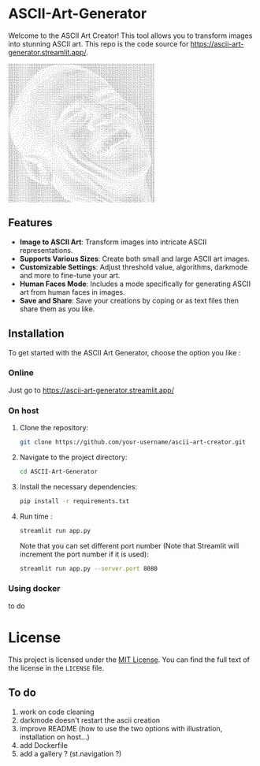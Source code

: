 # ASCII-Art-Generator

Welcome to the ASCII Art Creator! This tool allows you to transform images into stunning ASCII art. This repo is the code source for https://ascii-art-generator.streamlit.app/.

<p style="font-size: 5px;">
⣟⣯⢯⢯⣫⡳⡭⡪⢒⠪⡪⣚⢾⣝⡯⣯⣟⣽⣝⡯⣯⣫⢿⠽⠟⠛⠙⡩⢉⢉⠉⠉⠉⠩⠙⠙⠙⢛⢛⢟⣟⡿⣽⣻⡽⣯⡯⡯⣯⣫⢯⣳⣫⣳⢝⣝⢮⣫⢯⡳⣝⣝⡮⣫⣳⢝⡮⡳⡭⣝⣪⣓⣝⣪⣓⣝⣪⣓⣝⣪⡳
⣯⡾⡽⡽⡮⢮⣓⡪⣑⢍⡪⢮⡳⣗⣯⢷⣳⣗⢷⠽⠚⠈⠁⡐⠀⡁⡀⡂⡀⡂⠌⠄⠅⡂⢄⠂⠢⠠⠠⠠⢘⢙⠻⣺⣽⣳⡯⣟⢾⣺⢝⡮⣮⢮⣫⢮⢗⢷⡳⣝⡵⣳⢝⢮⢮⡳⡭⣝⠮⢮⡲⣕⢮⡲⠵⡪⢖⢵⣪⡲⣝
⡷⡯⣟⢯⣫⡳⣕⡪⢔⠥⡪⡳⣝⣞⣞⣯⠷⠍⢁⠂⢀⠁⡂⡀⠌⡀⠄⡐⢐⢠⣑⢭⣊⣒⣅⡭⡵⣽⣞⣽⣔⣆⣆⡂⢌⢓⠻⣽⢽⣺⢽⡺⡺⡵⡵⣫⢯⣳⢽⡺⣺⢵⡫⣗⢗⢯⡺⣪⡫⡳⣚⢖⡳⡭⡫⣝⢭⡳⡲⡭⢮
⣟⡯⣯⢯⢗⣝⢖⡪⣒⠕⣪⢝⣮⣳⡻⢊⢐⢐⠀⠄⠂⡐⢀⠄⢅⠔⣌⣒⢕⢕⢖⣗⣮⡳⣗⣯⣟⢟⢝⠭⠮⣪⣒⡪⣒⠔⢌⠌⠝⢮⣳⡻⣝⣞⡽⡵⡯⣞⣗⢯⣳⡳⣝⡮⡯⡳⣝⢮⡺⢭⣓⡳⣝⡪⣏⢮⣓⣝⣚⢮⣓
⣯⡯⡷⣯⣻⣪⣓⡪⣒⠭⡲⣝⢮⢒⠠⠐⠠⢂⢐⠈⡐⠀⡂⡢⡑⡕⣒⢔⢕⠭⢕⢕⢮⡫⡪⢖⡪⣕⡳⢭⢝⡲⣒⠬⣒⠭⡑⢌⢊⢄⠕⠹⢷⣝⣞⢯⢯⢷⣝⣗⣗⢯⡳⣝⣞⣝⢮⡳⡭⡳⣕⣫⣚⠮⡮⣕⡳⡲⣕⡳⡪
⡷⣯⣟⣞⣮⢮⡲⢕⣒⠭⢮⣚⢑⠀⠅⠌⠄⠅⠂⠠⡠⠢⠪⢌⠢⡪⡢⢕⠵⢭⢕⢕⠵⢭⡪⣓⢮⣒⣝⣕⣓⡪⢒⢍⠦⠭⡬⢕⣒⣒⠬⢊⢄⠓⢽⡽⣯⣟⣞⡾⡮⡯⡯⡵⡳⡵⡳⣝⠮⡫⡮⢮⡪⢯⣚⢖⡭⢮⣚⠮⣝
⣟⣷⢽⢞⡮⣗⢭⢕⡲⠭⡓⡠⠐⢈⢐⠌⡂⡡⡨⠪⡨⠪⡑⢅⠭⣒⡪⡳⠭⢕⢕⡭⢝⣕⢝⠮⣕⢕⡲⣒⢕⡪⢕⣒⡫⣝⢜⢕⢖⡲⠭⢕⡢⠥⡁⢟⣷⣻⢾⢽⣝⣯⣫⢯⡻⣺⢝⢮⡫⣫⡺⣕⡫⢗⠮⣕⠮⡳⡪⣫⣪
⣟⡾⣯⢯⣯⡳⣕⣓⡪⢍⠂⠄⠡⢁⠐⠨⡨⠬⢌⡪⠨⠪⡨⡒⢕⡲⣚⣝⢽⡹⣕⡪⡳⡪⠭⢝⣒⣓⢭⣒⢕⡪⣓⣒⠮⡲⢕⢭⢕⢭⠭⣕⣝⢭⣪⣒⡪⣻⣻⣽⢾⣺⣺⣝⢾⠵⣫⡳⣝⠮⡮⣕⠯⣝⢭⣚⢝⡮⣝⢮⡲
⣿⢽⢷⣻⣺⡺⡪⢖⠊⠠⠐⠐⠀⠂⡠⡡⠪⣊⡒⢌⠪⡑⠬⣪⢕⣝⢮⣞⡵⣝⣒⠮⡪⠪⡉⡕⣒⣒⢕⣒⠥⡪⢔⣒⣝⢾⡭⣗⢗⠧⡫⢒⠢⢑⠐⠨⠨⡨⢹⣞⣯⣗⡷⡽⣝⡽⡵⣝⢮⡫⣞⣪⣫⡪⡧⣓⡳⣚⢖⡳⣚
⣿⢽⣟⣗⣗⡯⣫⢃⠂⠁⠌⠀⠂⡡⡐⠬⡩⡢⡪⣑⢍⡪⡪⡲⣝⣪⡳⣕⠯⣒⣒⠕⠬⢕⠬⡪⣒⣒⢥⣒⡪⡪⢕⡲⡮⣗⡫⡓⡙⢉⠈⠄⠐⠀⢈⠀⠂⡀⡀⠊⢷⣗⣟⣯⣳⡻⣺⡺⡵⣝⡮⢮⡲⣝⠮⣕⣫⣚⢵⢭⣓
⣯⣿⣽⣺⢞⡞⡂⠅⠂⠐⠀⠄⡑⢔⡨⡑⡪⠬⣒⢒⢕⢜⡪⡪⠮⣒⠭⡪⠭⢒⣒⠭⢭⢕⡭⡮⡲⣲⢵⢵⢽⣪⢗⡮⣝⠧⢝⢊⠄⠂⠀⡐⢀⡐⣄⠪⡩⡪⠔⠍⡢⠪⣳⣳⢯⢯⢷⢽⣺⢵⢽⢭⢞⡮⣫⠮⢮⡪⣗⠵⣕
⣟⡾⡾⡽⡝⡊⠄⡁⢈⠀⠁⡂⡂⢕⢌⡪⢌⠪⠢⢕⢕⢕⡪⡪⠭⡪⢍⡪⠭⢕⣖⢭⡳⣝⢮⣫⢿⢽⣻⣻⣻⡪⣻⢾⡪⣝⢕⠥⢑⠅⢅⣒⢵⢝⢞⠭⠑⠈⢈⢀⡠⢈⢘⢽⡽⡯⡯⡷⣳⣫⢷⣫⣳⢝⢮⡫⣳⠭⡮⣝⠮
⣟⣟⣟⡯⢍⠠⠐⠠⢀⠀⠡⠠⠨⠢⡑⠬⢕⡩⢑⠥⠕⢕⡪⡪⣊⣒⣑⣊⠭⣳⢪⣗⡯⣗⢧⢿⢽⠳⣑⡳⢕⠕⣺⢽⢽⣪⡳⣍⢖⠕⡕⠕⠃⡑⡠⡰⠬⡊⢅⠢⣐⣑⡢⡢⣙⡻⢽⣻⢽⣺⢽⡺⣲⡫⣗⢝⡮⢝⢮⣚⣝
⡿⡾⣽⡪⢂⢁⠁⡐⠀⠌⠐⠨⠨⢑⠌⡪⡐⢌⠕⡪⡩⣑⠪⡒⢔⠔⣒⡲⣝⢮⣳⣳⣻⢵⡳⢓⠑⡁⠂⡪⣑⢑⡺⢕⣓⡳⠭⡪⣕⢕⣄⢅⡡⡨⣐⢬⣨⢌⣒⢍⣒⠥⡭⣝⣕⣓⡒⣉⠻⡮⣯⡻⡵⣝⡮⣗⢽⡹⣕⢵⢵
⡿⣽⢗⢂⠡⡁⠄⡀⠌⢀⠨⠨⡨⢂⠍⢔⠨⠢⠢⠊⠬⠢⢍⠪⡂⢕⢒⡪⡪⢗⣳⢝⡮⠑⠨⠁⠀⢀⠂⡒⡢⢱⢌⠕⠔⠬⢑⠨⢢⣓⡪⡳⡽⣍⡫⢓⣊⣋⡒⣕⢶⢻⢪⢕⢕⣒⡪⡢⢑⢌⠳⡯⡯⣗⢞⣮⡳⣝⢮⡳⣝
⣟⡯⠇⠅⡑⠀⠄⠀⠂⡐⠀⠅⡢⢑⢌⠢⠡⡑⡡⠡⡩⢑⠅⡕⢌⢒⢕⠬⡪⣓⢕⠑⠀⠠⠁⢀⣨⠰⢕⠮⠭⡀⠡⠁⠂⠭⡡⢊⠢⡒⠬⣚⡪⡫⣛⣓⡢⢒⠭⡳⡛⢝⡳⡻⢽⣺⢜⡪⣅⠥⡑⢝⡯⣗⡯⡮⣞⢮⣳⢝⢮
⣯⡏⠅⠡⠀⠌⠀⠅⠐⡀⠄⡑⣊⠢⠡⢕⢑⠬⡢⡑⢌⠢⠡⢂⠅⠕⣒⠭⡺⡪⠂⠀⡀⣢⣲⣕⣪⡫⠓⡉⠅⡂⠥⡀⢁⠡⠄⠂⠊⠔⡩⠢⠭⡪⣒⢮⣪⡣⢍⡪⡪⠡⣐⠈⠑⠔⠭⡪⣒⠭⣊⡢⠹⣞⣞⡽⡮⣗⢗⡯⣗
⣗⠅⢂⠁⡐⠀⠁⡈⠔⡐⠡⠢⡂⠢⢱⠰⢑⠪⠪⡨⠢⢍⢂⢂⠨⢑⣒⠭⡝⠀⠠⠠⡪⢞⡵⠗⠅⡁⣅⠢⡑⢬⣺⠐⢐⢊⢊⠀⢁⠊⢄⡫⢝⣾⣽⣳⡳⡪⡂⠊⠠⠨⣒⠭⢕⡢⡁⠊⠔⠭⣒⢌⠌⡺⣮⣻⡺⡵⡯⣞⣞
⡕⡁⠄⠈⠄⢈⠀⠄⠄⢐⠨⣊⢌⠪⣒⡊⢕⠬⣑⣊⢕⠡⠢⠐⡈⡢⣒⠭⠊⢀⠢⣙⠬⡉⠂⠡⡲⡺⢔⣑⣪⢷⡳⠨⢔⢕⢂⠐⠠⡨⣐⡪⠭⠪⠳⠵⠭⢑⢐⡊⢔⡑⡒⠭⣑⠪⡪⠲⣈⡈⡢⣑⡨⢨⢺⡮⡯⡯⡯⣗⣗
⡅⠐⠠⠈⠔⢁⠐⠐⠈⠢⡡⠒⡢⡉⢖⡪⡱⠭⡢⡒⣒⡑⡡⡑⡀⡂⠖⡁⡁⢄⢑⠔⠐⢀⠬⠭⠞⠥⢕⢮⠽⡝⡢⣽⣝⠅⢄⣊⠮⣪⡲⡪⠊⠨⠈⠕⢁⠡⢕⠪⡂⢎⡢⢑⠐⡑⢌⢊⠢⢕⠄⡒⡬⡂⡗⣽⢽⡽⡽⣵⣳
⡅⠡⢀⠈⠈⠄⠅⡁⠁⡡⠢⠥⢑⠪⣑⡪⡪⢕⡪⠬⡒⠬⢔⢐⠐⡈⡊⢄⢂⠂⠡⠠⢊⠔⠬⡪⢍⢕⡫⢕⠭⡪⡾⣗⠅⡐⣐⣒⠝⠒⠈⢀⣀⣀⡈⡠⣲⢭⢕⢕⢌⡒⡪⠕⡑⡈⡂⢅⠪⣂⠭⡘⣆⢧⢹⡸⣯⡾⣻⢵⣯
⠎⠠⠀⠈⠠⠀⠂⠄⡁⠄⠡⡩⡡⠡⢂⠪⡪⢕⠬⣊⠪⢍⡒⢅⠡⡐⡐⠔⡐⡈⡐⠬⡢⠭⢍⢒⣑⣒⡪⢕⢭⣻⠽⡲⠀⠄⠄⡒⡡⠞⠭⣑⠭⡳⣫⡫⡪⢕⣑⡒⡂⡂⡂⠅⠄⠂⠀⢁⢑⠢⡑⡌⢮⡳⢕⡧⣳⢯⢯⣟⡾
⡇⢁⠈⠀⠄⠈⠐⡀⢂⢈⠂⠄⡊⠌⠄⢕⠬⢕⡑⡢⡩⡢⢊⠢⡑⡠⢐⡨⠠⠔⡌⢕⡪⡪⡑⢅⢖⡮⣞⣽⣻⣝⣝⣺⣢⡀⡀⡠⢌⠪⡑⢔⠩⢜⣓⢭⢮⢗⡵⡢⠂⣢⣲⣚⡵⣢⠀⠠⠀⡑⢐⠬⢑⣫⡣⢽⢜⢯⣟⡾⣽
⣏⡀⠠⠀⠠⠈⠐⠐⡐⡐⠀⠂⢀⠡⡑⢄⠕⢅⠪⢌⠢⡪⡂⢅⢒⠨⢌⠢⡑⡑⡂⡣⡪⡢⠭⡵⣫⣟⣷⣻⣗⢷⢕⣗⣗⡝⣜⢌⢅⠅⡊⡂⠕⠥⠪⡊⠕⠍⠪⣰⢭⣷⣗⣯⣯⡿⡮⡨⡑⠀⠄⢅⠅⣚⡎⣒⠧⢯⢷⣻⡽
⣗⡆⠀⠄⢀⠐⠀⠁⠌⠐⠐⠈⡀⢂⠂⠅⠭⡂⢍⠢⠑⡂⡊⡂⡢⡩⡂⢕⠢⡑⢌⠪⣐⡢⠭⡻⣺⣽⣺⣯⡯⣓⡽⣞⡵⢭⢒⡂⡂⡂⡂⡒⡑⠡⠑⣐⡱⣺⣽⣗⣟⣿⣿⡾⣟⡿⣽⣣⠂⠈⡐⡐⡈⠔⣝⣐⢯⢹⢯⢷⡽
⣗⡧⡈⠀⡀⠀⠈⠠⠁⠁⡐⠀⡀⠂⡂⠅⠕⡈⡂⢅⢑⠌⠬⢌⡒⠬⢐⣑⠊⡌⠢⡑⢔⠪⡪⠪⢝⡮⢗⢷⠽⣪⢾⢵⠭⡣⠅⡂⠢⢐⢈⠐⣀⠥⡪⡲⡭⣻⣯⣿⣿⣗⣿⠿⠍⠉⣈⡑⡀⡁⠠⡐⡈⠌⠬⢆⡳⡹⡽⣗⣯
⣯⡯⣖⠀⢀⠈⠠⠁⢀⠂⡀⠐⠀⡂⡐⡈⠌⠐⠐⠠⢁⢊⠪⣂⡪⢑⢐⢔⡑⡬⠡⢊⢂⢑⢌⢍⠕⠮⡫⢗⡫⡮⢗⣓⢍⡢⡑⠌⠊⠀⠄⢐⣒⣭⣙⢽⡿⣷⣻⢽⡿⠙⣀⣤⢒⠬⢪⠢⠐⢀⠂⡂⠢⢑⠨⢕⢪⠪⣟⣗⣗
⡷⣯⣗⡥⠀⠄⠁⠄⠂⡀⠐⢈⠀⠄⠄⠐⠌⢈⠈⠌⡀⡂⠢⢒⢌⠂⡁⡒⢌⠪⢅⢕⢂⠂⢂⢂⢑⢍⡪⣓⢭⢯⢗⣕⢔⡒⠌⠄⠁⡐⡀⠕⠜⣞⣾⡷⡽⡻⠊⢀⡠⠖⢍⠢⡡⣊⠢⠡⡡⡡⡑⢌⢊⠢⠡⠸⢌⠕⣯⢷⢽
⣟⣷⣳⣫⡣⡀⠂⠀⢂⠀⠌⢀⠨⠠⠐⠀⠂⠀⡐⠀⠄⡐⠡⠡⠂⡂⠀⢊⠂⡩⠢⡑⠵⡌⠐⡠⠡⡒⢜⢮⡓⣗⠵⡲⢕⢌⠅⠐⡀⠄⢂⠪⡷⡮⡺⣽⠅⠠⢐⠣⠡⣑⢥⢵⣪⣒⢎⠭⡒⡒⠬⢅⢕⠪⠨⢅⠣⡑⣯⢯⣯
⣟⡾⣽⣺⡺⣄⠂⠠⠀⠐⠐⢐⠨⢈⠂⡁⠐⢀⠀⠀⠄⢀⠁⠅⠅⠄⠀⠂⠠⠀⢑⠨⢹⣪⣂⠂⢅⢪⡱⡳⣕⡒⣝⡬⡑⢅⠢⡂⡢⣈⠲⣖⡙⠯⠇⠀⡈⠐⠠⠈⢌⢒⢕⢯⣪⣚⣒⠭⠬⡪⠭⢕⣒⠭⣑⠥⡑⢄⢯⣟⣞
⡿⣽⣳⣯⣻⣪⡣⡁⠀⠁⠂⠀⡁⢀⠀⠄⢀⠀⠀⡐⠀⠀⡀⠡⠨⡈⠄⠂⠀⠌⠀⢈⠂⠮⢷⡢⡐⡐⡪⢭⡳⣵⡔⢝⢮⣒⠬⡂⡐⡙⢃⠊⢈⢀⠂⢐⠀⠌⢄⢕⢔⢕⢕⢗⣕⣒⢖⠵⢭⡪⣝⣒⣒⠭⡢⢍⠮⡐⢼⡽⣞
⣿⣻⣞⣞⣞⢮⢮⠪⡐⠑⠅⡓⡪⢕⢭⣒⡢⡢⢂⢀⠠⠀⠄⠐⠐⠠⠡⠁⠠⠀⠂⡀⠀⠩⠭⣟⡶⡄⠊⣒⠮⡵⣻⣧⢕⢕⡫⡪⡒⠬⣒⢌⡢⠢⡨⠢⡨⢊⣂⠦⢕⣕⣪⡳⣵⡳⣝⣝⠵⣚⣒⣒⣒⢍⠮⡘⠍⡂⡊⣾⣳
⣟⣾⣽⣺⣝⣗⡃⠅⡀⠠⡀⡀⠀⠀⠄⠂⠕⡈⢂⠢⡐⡈⡀⠄⢁⠂⠡⠈⠄⠄⠁⠢⡀⠄⠈⢊⢻⣟⣶⡀⠍⢚⢖⢝⢿⣵⡪⣘⠬⠭⣒⠥⣊⢕⡪⣑⣒⣑⢔⠭⣕⡪⣕⢯⡳⠯⣓⡪⠫⡒⣒⡢⠢⡑⠬⠢⡑⡐⠀⣺⣺
⡿⣽⣞⣞⣞⢮⡂⣓⢌⠘⠬⣪⣮⡢⡀⠄⡐⠀⠠⢑⠢⡂⢂⠐⡠⢈⠨⢈⢐⢀⠁⠡⠨⣂⢂⢀⠀⠙⡽⣯⣗⣄⠡⢑⢑⢘⠻⡶⣕⢍⠲⢕⢕⣕⡪⣒⡲⣒⢕⡪⣒⢭⠲⢕⠭⢍⢒⠭⠭⡪⡲⠬⡪⡨⢕⢕⠌⡂⠅⣸⣽
⡿⣗⣯⢷⢽⢭⣒⢒⠥⡁⠍⢖⠮⡮⣝⣝⠄⠀⢀⢡⢑⠬⠢⠡⢐⠐⡐⡐⠠⠐⠠⠁⠌⠔⡑⠔⠔⡀⡀⠑⠻⣽⣟⣦⣂⢂⠐⡈⠙⢗⣗⣕⣑⢒⠪⠲⡊⠦⢕⢌⡒⢕⠑⡑⢌⢂⢑⡪⢭⣝⡮⡫⣎⠮⣳⡱⡩⡨⢈⣞⣞
⡿⣽⢾⢽⢽⢕⣕⢕⢭⣂⠂⠕⢭⣺⣺⣞⡧⠡⠠⢀⠱⢭⠭⣊⠢⢑⢐⠨⡨⠨⠠⠈⠀⠊⢌⠪⢌⠢⢔⠠⡀⠀⠋⠿⣾⣵⣕⡔⡠⠠⠈⠙⢞⢵⣭⢕⠬⡊⡒⡢⠪⢔⡑⠬⢔⢔⣒⣞⡵⣗⡯⣝⡒⡝⡒⠬⡐⢐⣞⣗⣯
⣟⡷⡯⡯⣗⡳⢕⢕⡒⣒⣂⠈⡒⣪⢿⡾⡽⡊⢂⠠⠀⠭⣓⡦⡩⡡⡡⢑⢔⡑⢌⠢⢀⠁⠐⢑⢕⡑⠔⡑⢔⠡⠢⡀⠈⠚⠾⣞⣮⣒⢌⢂⠀⡁⠒⠭⡫⡪⡪⢌⡊⡢⢊⠪⡒⢕⢖⢮⢝⡮⠮⡲⣊⠪⡐⢁⠀⣽⢾⡽⣮
⣯⡯⡯⡯⡳⡭⣓⢕⡪⢔⡒⢄⠐⢨⢻⡽⣻⡪⣂⠢⡨⡪⣒⣯⠆⠐⢌⢒⠢⡪⣑⢍⣒⢄⢈⠀⠢⡩⢕⡢⠑⢕⣑⢌⠳⡠⡀⠈⠱⡫⣗⡧⠥⠤⢈⢀⢈⠨⠪⢕⡨⡨⠢⢑⠌⡣⢕⠕⢕⠪⡑⠅⠂⠂⠀⠄⡼⡯⣟⣾⢽
⡷⡯⡯⡯⣫⢞⣒⢕⡪⢕⢮⣢⡂⠀⢑⢝⠵⠭⡂⢑⡪⡨⣺⣺⡃⡀⠂⡐⠡⠱⢔⠥⡢⢕⡢⢌⠐⡐⢑⠪⢕⢄⠢⠱⢭⣊⡪⢒⢄⠀⠑⡙⡝⡍⠧⡢⢄⠐⠈⠄⢂⠊⡪⢂⠕⡈⡂⠑⢁⠁⠄⠁⡈⡠⠁⡂⣿⣽⣻⢾⣝
⣟⡯⣯⣻⣪⣓⢖⢕⠪⢕⢵⢽⡺⡶⣄⠀⡉⠍⠄⠐⠌⡪⡪⣗⠅⠀⠂⡀⠈⠌⠕⠭⣒⢕⡪⣒⢕⢌⠢⠨⢑⢕⠢⡑⡐⢘⢮⢥⢂⠅⡂⡀⠨⢈⠍⡊⡒⠕⢌⢄⢂⠠⢀⢀⠠⢀⠠⢁⠠⠠⢂⠑⡐⠄⠅⡪⣳⢷⣻⣳⢯
⣯⣻⣺⡺⡲⣕⢕⠕⠭⢕⠵⣫⢯⢿⡽⣽⣢⢥⣁⣀⠁⠂⣓⣄⡀⠀⠡⠠⠁⡀⠡⠑⠔⢕⡪⣒⣕⢭⡫⡭⡥⡢⡩⣊⠢⡂⡐⢙⢵⢕⢄⠂⠅⠠⢀⠂⡈⠌⠐⠐⠐⠨⠐⠔⠨⠐⡈⠂⠂⠅⡂⠅⡂⠅⢅⠪⡚⣯⡷⡯⣟
⡷⣗⣗⡯⡯⣪⢕⢍⠭⡪⠭⣗⢯⢯⢯⣷⣻⢽⣺⡺⣝⣝⡵⡵⣕⡄⠀⠂⠂⠄⡐⠈⡈⡂⢎⣒⡲⢕⠮⣞⣚⢞⢮⣲⣑⠪⢔⠠⡈⠝⢗⡮⡌⠔⡐⢄⠄⠄⢈⠀⠁⡐⠀⠂⡈⠐⢀⠑⢁⠡⢂⠕⠌⠌⢄⠫⢌⢷⣻⡽⣽
⣯⢷⣳⣫⢯⡲⢕⡑⡪⡪⢭⡺⡽⣽⢽⢞⣞⣗⣗⣫⢮⡺⣪⡻⣺⣺⣄⠡⢁⠐⢀⠐⠀⠌⠔⠔⡪⢭⢫⡺⣜⣝⢽⢼⣺⢭⡲⣑⠢⢅⠊⡚⠮⣕⣂⡑⠌⢌⠢⠨⠐⡀⠄⠂⡀⡁⠂⢌⢐⢊⠢⢊⠌⠌⡂⢍⡒⢜⡷⡯⡷
⣗⣟⣞⣞⡵⢭⠕⠬⣊⣒⢕⢯⢽⣺⣝⡯⣗⢗⡵⣕⢗⣚⠮⣺⢵⣳⣳⣣⣂⠂⠂⠠⠈⡐⠨⡘⢌⠲⣑⡪⡲⡪⡳⢝⢮⣳⣻⣪⢮⡐⠑⠬⡪⡒⠵⡪⡢⣁⠂⠥⡑⢐⠨⠠⠀⢄⡑⠔⢔⡑⠬⡡⡂⢕⢌⠢⡊⠥⣻⣽⢽
⣗⣯⢾⡺⣪⣓⠭⡑⡢⣒⢕⡳⣳⡳⡵⡻⡺⡭⣞⡪⢕⢕⢝⡲⣳⢽⡺⣞⣗⣌⠈⠄⢂⠠⠠⢀⠡⠩⢐⠪⡪⡪⠭⣕⣓⡪⡪⢝⡳⢭⢧⣅⡂⢍⢫⢪⡪⣒⢕⢌⢌⠔⡁⠥⡩⡢⡨⡪⣕⣪⢭⡢⣕⢕⡒⠌⡊⣊⢺⣮⢯
⣗⡷⣻⡺⣕⠮⡪⢌⡒⡢⢕⣝⢮⢾⢽⢝⡽⡺⣲⣙⢕⢭⢕⡺⣪⣳⡻⡽⣞⣗⣮⢀⠀⠂⠡⠡⢑⠔⡢⣊⡠⢊⠉⠒⡪⣚⣚⡵⣪⣈⠙⢞⢾⢦⣆⣁⠪⠪⣑⡲⣕⡭⡪⡭⡺⣪⢞⣞⡺⡮⣗⢯⢮⡲⣪⢍⠌⡢⠕⣻⣿
⣗⣟⢷⢽⡲⠭⡪⡒⠬⠪⢕⢮⣳⣳⣫⣫⢾⢝⢖⣕⢕⣓⢕⣚⢮⢮⢯⢯⣯⢷⡯⣿⣲⡶⡄⠐⠀⠈⠐⠐⠨⠑⡑⠕⡢⡠⢐⠘⠪⣚⡻⢶⢌⡙⠪⢾⣪⣆⡒⢜⢒⣚⣝⢾⢽⣺⢽⣽⡽⣟⣯⢷⣫⢯⡺⠬⡈⡪⠭⢸⣿

</p>

## Features

- **Image to ASCII Art**: Transform images into intricate ASCII representations.
- **Supports Various Sizes**: Create both small and large ASCII art images.
- **Customizable Settings**: Adjust threshold value, algorithms, darkmode and more to fine-tune your art.
- **Human Faces Mode**: Includes a mode specifically for generating ASCII art from human faces in images.
- **Save and Share**: Save your creations by coping or as text files then share them as you like.

## Installation

To get started with the ASCII Art Generator, choose the option you like :

### Online

 Just go to https://ascii-art-generator.streamlit.app/

### On host

1. Clone the repository:
    ```bash
    git clone https://github.com/your-username/ascii-art-creator.git
    ```

2. Navigate to the project directory:
    ```bash
    cd ASCII-Art-Generator
    ```

3. Install the necessary dependencies:
    ```bash
    pip install -r requirements.txt
    ```

4. Run time :
    ```bash
    streamlit run app.py 
    ```
    Note that you can set different port number (Note that Streamlit will increment the port number if it is used):
    ```bash
    streamlit run app.py --server.port 8080
    ```

### Using docker

to do

# License

This project is licensed under the [MIT License](LICENSE). You can find the full text of the license in the `LICENSE` file.

## To do

1. work on code cleaning
2. darkmode doesn't restart the ascii creation
3. improve README (how to use the two options with illustration, installation on host...)
4. add Dockerfile
5. add a gallery ? (st.navigation ?)
